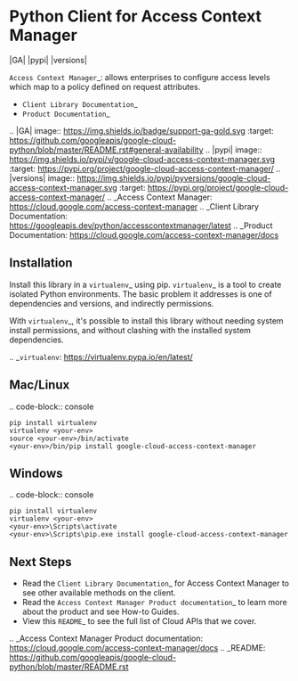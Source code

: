 Python Client for Access Context Manager
========================================

|GA| |pypi| |versions|

`Access Context Manager`_:  allows enterprises to configure access levels which map to a 
policy defined on request attributes.

- `Client Library Documentation`_
- `Product Documentation`_

.. |GA| image:: https://img.shields.io/badge/support-ga-gold.svg
   :target: https://github.com/googleapis/google-cloud-python/blob/master/README.rst#general-availability
.. |pypi| image:: https://img.shields.io/pypi/v/google-cloud-access-context-manager.svg
   :target: https://pypi.org/project/google-cloud-access-context-manager/
.. |versions| image:: https://img.shields.io/pypi/pyversions/google-cloud-access-context-manager.svg
   :target: https://pypi.org/project/google-cloud-access-context-manager/
.. _Access Context Manager: https://cloud.google.com/access-context-manager
.. _Client Library Documentation: https://googleapis.dev/python/accesscontextmanager/latest
.. _Product Documentation:  https://cloud.google.com/access-context-manager/docs

Installation
------------

Install this library in a `virtualenv`_ using pip. `virtualenv`_ is a tool to
create isolated Python environments. The basic problem it addresses is one of
dependencies and versions, and indirectly permissions.

With `virtualenv`_, it's possible to install this library without needing system
install permissions, and without clashing with the installed system
dependencies.

.. _`virtualenv`: https://virtualenv.pypa.io/en/latest/


Mac/Linux
---------

.. code-block:: console

    pip install virtualenv
    virtualenv <your-env>
    source <your-env>/bin/activate
    <your-env>/bin/pip install google-cloud-access-context-manager


Windows
-------

.. code-block:: console

    pip install virtualenv
    virtualenv <your-env>
    <your-env>\Scripts\activate
    <your-env>\Scripts\pip.exe install google-cloud-access-context-manager

Next Steps
----------

-  Read the `Client Library Documentation`_ for Access Context Manager
   to see other available methods on the client.
-  Read the `Access Context Manager Product documentation`_ to learn
   more about the product and see How-to Guides.
-  View this `README`_ to see the full list of Cloud
   APIs that we cover.

.. _Access Context Manager Product documentation:  https://cloud.google.com/access-context-manager/docs
.. _README: https://github.com/googleapis/google-cloud-python/blob/master/README.rst